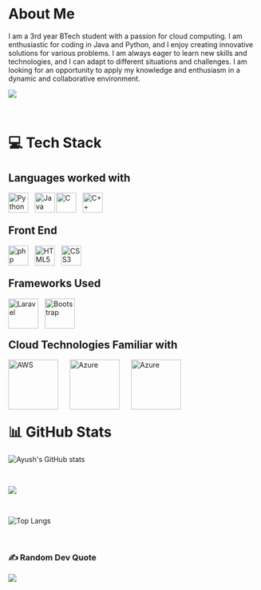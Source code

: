 
# About Me

I am a 3rd year BTech student with a passion for cloud computing. I am enthusiastic for coding in Java and Python, and I enjoy creating innovative solutions for various problems. I am always eager to learn new skills and technologies, and I can adapt to different situations and challenges. I am looking for an opportunity to apply my knowledge and enthusiasm in a dynamic and collaborative environment.

[![](https://visitcount.itsvg.in/api?id=AyushDey&icon=0&color=0)](https://visitcount.itsvg.in)

<br>

# 💻 Tech Stack

## Languages worked with

<img align="left" alt="Python" width="40px" style="padding-right:10px" src="https://cdn.jsdelivr.net/gh/devicons/devicon/icons/python/python-original-wordmark.svg" />

<img align="left" alt="Java" width="40px" style="padding-right:0px" src="https://cdn.jsdelivr.net/gh/devicons/devicon/icons/java/java-original-wordmark.svg" />

<img align="left" alt="C" width="40px" style="padding-right:10px" src="https://cdn.jsdelivr.net/gh/devicons/devicon/icons/c/c-original.svg" />
<img align="left" alt="C++" width="40px" style="padding-right:10px" src="https://cdn.jsdelivr.net/gh/devicons/devicon/icons/cplusplus/cplusplus-original.svg" />



<br><br>

## Front End

<img align="left" alt="php" width="40px" style="padding-right:10px" src="https://cdn.jsdelivr.net/gh/devicons/devicon/icons/php/php-plain.svg"/>

<img align="left" alt="HTML5" width="40px" style="padding-right:10px" src="https://cdn.jsdelivr.net/gh/devicons/devicon/icons/html5/html5-plain-wordmark.svg" />

<img align="left" alt="CSS3" width="40px" style="padding-right:10px" src="https://cdn.jsdelivr.net/gh/devicons/devicon/icons/css3/css3-plain-wordmark.svg" />

<br><br>


## Frameworks Used

<img align="left" alt="Laravel" width="60px" style="padding-right:10px" src="https://cdn.jsdelivr.net/gh/devicons/devicon/icons/laravel/laravel-plain-wordmark.svg" />

<img align="left" alt="Bootstrap" width="60px" style="padding-right:10px" src="https://cdn.jsdelivr.net/gh/devicons/devicon/icons/bootstrap/bootstrap-plain-wordmark.svg" />


<br><br><br>

## Cloud Technologies Familiar with


<img align="left" alt="AWS" width="100px" style="padding-right:20px" src="https://cdn.jsdelivr.net/gh/devicons/devicon/icons/amazonwebservices/amazonwebservices-plain-wordmark.svg"/>

<img align="left" alt="Azure" width="100px" style="padding-right:20px" src="https://cdn.jsdelivr.net/gh/devicons/devicon/icons/azure/azure-original-wordmark.svg" />

<img align="left" alt="Azure" width="100px" style="padding-right:20px" src="https://cdn.jsdelivr.net/gh/devicons/devicon/icons/googlecloud/googlecloud-original-wordmark.svg" />



<br>
<br>
<br>
<br>
<br>


# 📊 GitHub Stats

![Ayush's GitHub stats](https://github-readme-stats-ayushdey.vercel.app/api?username=AyushDey&show_icons=true&theme=transparent)

<br/>

![](https://github-readme-streak-stats.herokuapp.com/?user=AyushDey&theme=transparent&hide_border=false)

<br/>

![Top Langs](https://github-readme-stats-ayushdey.vercel.app/api/top-langs/?username=AyushDey&theme=transparent)

<br/>


### ✍️ Random Dev Quote

![](https://quotes-github-readme.vercel.app/api?type=horizontal&theme=dark)

